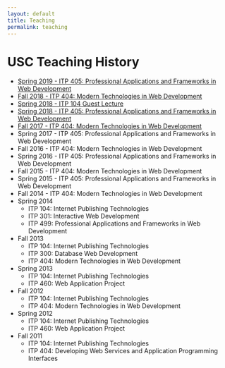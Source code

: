 ```yaml
---
layout: default
title: Teaching
permalink: teaching
---
```


# USC Teaching History

* [Spring 2019 - ITP 405: Professional Applications and Frameworks in Web Development](/teaching/2019/itp405)
*   [Fall 2018 - ITP 404: Modern Technologies in Web Development](/teaching/2018/itp404)
*   [Spring 2018 - ITP 104 Guest Lecture](https://slides.com/davidtang/itp-104-intro-to-javascript-and-jquery#/)
*   [Spring 2018 - ITP 405: Professional Applications and Frameworks in Web Development](/teaching/2018/itp405)
*   [Fall 2017 - ITP 404: Modern Technologies in Web Development](/teaching/2017/itp404)
*   Spring 2017 - ITP 405: Professional Applications and Frameworks in Web Development
*   Fall 2016 - ITP 404: Modern Technologies in Web Development
*   Spring 2016 - ITP 405: Professional Applications and Frameworks in Web Development
*   Fall 2015 - ITP 404: Modern Technologies in Web Development
*   Spring 2015 - ITP 405: Professional Applications and Frameworks in Web Development
*   Fall 2014 - ITP 404: Modern Technologies in Web Development
*   Spring 2014
    *   ITP 104: Internet Publishing Technologies
    *   ITP 301: Interactive Web Development
    *   ITP 499: Professional Applications and Frameworks in Web Development
*   Fall 2013
    *   ITP 104: Internet Publishing Technologies
    *   ITP 300: Database Web Development
    *   ITP 404: Modern Technologies in Web Development
*   Spring 2013
    *   ITP 104: Internet Publishing Technologies
    *   ITP 460: Web Application Project
*   Fall 2012
    *   ITP 104: Internet Publishing Technologies
    *   ITP 404: Modern Technologies in Web Development
*   Spring 2012
    *   ITP 104: Internet Publishing Technologies
    *   ITP 460: Web Application Project
*   Fall 2011
    *   ITP 104: Internet Publishing Technologies
    *   ITP 404: Developing Web Services and Application Programming Interfaces

